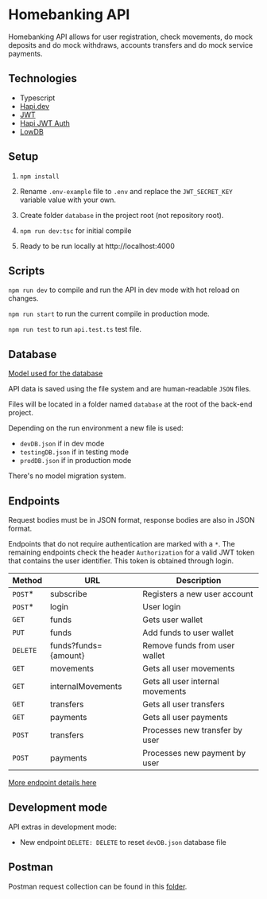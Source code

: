 # Homebanking API

Homebanking API allows for user registration, check movements, do mock deposits and do mock withdraws, accounts transfers and do mock
service payments.

## Technologies

- Typescript
- [Hapi.dev](https://hapi.dev/)
- [JWT](https://www.npmjs.com/package/jsonwebtoken)
- [Hapi JWT Auth](https://www.npmjs.com/package/hapi-auth-jwt2)
- [LowDB](https://www.npmjs.com/package/lowdb)

## Setup

1. `npm install`


2. Rename `.env-example` file to `.env` and replace the `JWT_SECRET_KEY` variable value with your own.


3. Create folder `database` in the project root (not repository root).


4. `npm run dev:tsc` for initial compile


5. Ready to be run locally at http://localhost:4000

## Scripts

`npm run dev` to compile and run the API in dev mode with hot reload on changes.

`npm run start` to run the current compile in production mode.

`npm run test` to run `api.test.ts` test file.

## Database

[Model used for the database](MODEL.md)

API data is saved using the file system and are human-readable `JSON` files.

Files will be located in a folder named `database` at the root of the back-end project.

Depending on the run environment a new file is used:

- `devDB.json` if in dev mode
- `testingDB.json` if in testing mode
- `prodDB.json` if in production mode

There's no model migration system.

## Endpoints

Request bodies must be in JSON format, response bodies are also in JSON format.

Endpoints that do not require authentication are marked with a `*`. The remaining endpoints check the
header `Authorization` for a valid JWT token that contains the user identifier. This token
is obtained through login.

| Method   | URL                  | Description                      |
|----------|----------------------|----------------------------------|
| `POST`*  | subscribe            | Registers a new user account     |
| `POST`*  | login                | User login                       |
| `GET`    | funds                | Gets user wallet                 |
| `PUT`    | funds                | Add funds to user wallet         |
| `DELETE` | funds?funds={amount} | Remove funds from user wallet    |
| `GET`    | movements            | Gets all user movements          |
| `GET`    | internalMovements    | Gets all user internal movements |
| `GET`    | transfers            | Gets all user transfers          |
| `GET`    | payments             | Gets all user payments           |
| `POST`   | transfers            | Processes new transfer by user   |
| `POST`   | payments             | Processes new payment by user    |

[More endpoint details here](ENDPOINTS.md)

## Development mode

API extras in development mode:

- New endpoint `DELETE: DELETE` to reset `devDB.json` database file

## Postman

Postman request collection can be found in this [folder](postman/).

